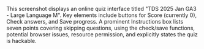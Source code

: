 This screenshot displays an online quiz interface titled "TDS 2025 Jan GA3 - Large Language M". Key elements include buttons for Score (currently 0), Check answers, and Save progress. A prominent Instructions box lists seven points covering skipping questions, using the check/save functions, potential browser issues, resource permission, and explicitly states the quiz is hackable.